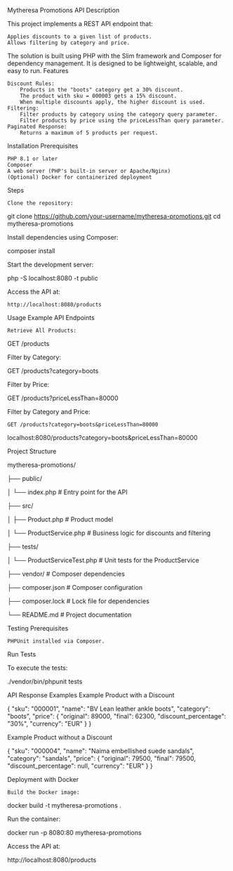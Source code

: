 Mytheresa Promotions API
Description

This project implements a REST API endpoint that:

    Applies discounts to a given list of products.
    Allows filtering by category and price.

The solution is built using PHP with the Slim framework and Composer for dependency management. It is designed to be lightweight, scalable, and easy to run.
Features

    Discount Rules:
        Products in the "boots" category get a 30% discount.
        The product with sku = 000003 gets a 15% discount.
        When multiple discounts apply, the higher discount is used.
    Filtering:
        Filter products by category using the category query parameter.
        Filter products by price using the priceLessThan query parameter.
    Paginated Response:
        Returns a maximum of 5 products per request.

Installation
Prerequisites

    PHP 8.1 or later
    Composer
    A web server (PHP's built-in server or Apache/Nginx)
    (Optional) Docker for containerized deployment

Steps

    Clone the repository:

git clone https://github.com/your-username/mytheresa-promotions.git
cd mytheresa-promotions

Install dependencies using Composer:

composer install

Start the development server:

php -S localhost:8080 -t public

Access the API at:

    http://localhost:8080/products

Usage
Example API Endpoints

    Retrieve All Products:

GET /products

Filter by Category:

GET /products?category=boots

Filter by Price:

GET /products?priceLessThan=80000

Filter by Category and Price:

    GET /products?category=boots&priceLessThan=80000

localhost:8080/products?category=boots&priceLessThan=80000

Project Structure

mytheresa-promotions/

├── public/

│   └── index.php       # Entry point for the API

├── src/

│   ├── Product.php     # Product model

│   └── ProductService.php  # Business logic for discounts and filtering

├── tests/

│   └── ProductServiceTest.php # Unit tests for the ProductService

├── vendor/             # Composer dependencies

├── composer.json       # Composer configuration

├── composer.lock       # Lock file for dependencies

└── README.md           # Project documentation


Testing
Prerequisites

    PHPUnit installed via Composer.

Run Tests

To execute the tests:

./vendor/bin/phpunit tests

API Response Examples
Example Product with a Discount

{
    "sku": "000001",
    "name": "BV Lean leather ankle boots",
    "category": "boots",
    "price": {
        "original": 89000,
        "final": 62300,
        "discount_percentage": "30%",
        "currency": "EUR"
    }
}

Example Product without a Discount

{
    "sku": "000004",
    "name": "Naima embellished suede sandals",
    "category": "sandals",
    "price": {
        "original": 79500,
        "final": 79500,
        "discount_percentage": null,
        "currency": "EUR"
    }
}

Deployment with Docker

    Build the Docker image:

docker build -t mytheresa-promotions .

Run the container:

docker run -p 8080:80 mytheresa-promotions

Access the API at:

http://localhost:8080/products

